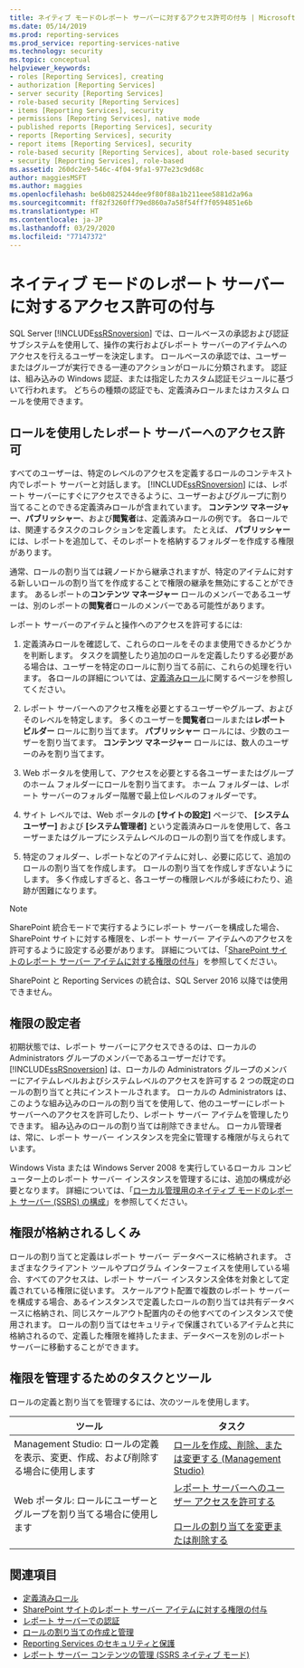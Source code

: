 ```yaml
---
title: ネイティブ モードのレポート サーバーに対するアクセス許可の付与 | Microsoft Docs
ms.date: 05/14/2019
ms.prod: reporting-services
ms.prod_service: reporting-services-native
ms.technology: security
ms.topic: conceptual
helpviewer_keywords:
- roles [Reporting Services], creating
- authorization [Reporting Services]
- server security [Reporting Services]
- role-based security [Reporting Services]
- items [Reporting Services], security
- permissions [Reporting Services], native mode
- published reports [Reporting Services], security
- reports [Reporting Services], security
- report items [Reporting Services], security
- role-based security [Reporting Services], about role-based security
- security [Reporting Services], role-based
ms.assetid: 260dc2e9-546c-4f04-9fa1-977e23c9d68c
author: maggiesMSFT
ms.author: maggies
ms.openlocfilehash: be6b0825244dee9f80f88a1b211eee5881d2a96a
ms.sourcegitcommit: ff82f3260ff79ed860a7a58f54ff7f0594851e6b
ms.translationtype: HT
ms.contentlocale: ja-JP
ms.lasthandoff: 03/29/2020
ms.locfileid: "77147372"
---
```

# <a name="grant-permissions-on-a-native-mode-report-server"></a>ネイティブ モードのレポート サーバーに対するアクセス許可の付与
  SQL Server [!INCLUDE[ssRSnoversion](../../includes/ssrsnoversion-md.md)] では、ロールベースの承認および認証サブシステムを使用して、操作の実行およびレポート サーバーのアイテムへのアクセスを行えるユーザーを決定します。 ロールベースの承認では、ユーザーまたはグループが実行できる一連のアクションがロールに分類されます。 認証は、組み込みの Windows 認証、または指定したカスタム認証モジュールに基づいて行われます。 どちらの種類の認証でも、定義済みロールまたはカスタム ロールを使用できます。
  
## <a name="use-roles-to-grant-report-server-access"></a>ロールを使用したレポート サーバーへのアクセス許可
 すべてのユーザーは、特定のレベルのアクセスを定義するロールのコンテキスト内でレポート サーバーと対話します。 [!INCLUDE[ssRSnoversion](../../includes/ssrsnoversion-md.md)] には、レポート サーバーにすぐにアクセスできるように、ユーザーおよびグループに割り当てることのできる定義済みロールが含まれています。 **コンテンツ マネージャー**、**パブリッシャー**、および**閲覧者**は、定義済みロールの例です。 各ロールでは、関連するタスクのコレクションを定義します。 たとえば、 **パブリッシャー** には、レポートを追加して、そのレポートを格納するフォルダーを作成する権限があります。
  
 通常、ロールの割り当ては親ノードから継承されますが、特定のアイテムに対する新しいロールの割り当てを作成することで権限の継承を無効にすることができます。 あるレポートの**コンテンツ マネージャー** ロールのメンバーであるユーザーは、別のレポートの**閲覧者**ロールのメンバーである可能性があります。
  
 レポート サーバーのアイテムと操作へのアクセスを許可するには:
  
1. 定義済みロールを確認して、これらのロールをそのまま使用できるかどうかを判断します。 タスクを調整したり追加のロールを定義したりする必要がある場合は、ユーザーを特定のロールに割り当てる前に、これらの処理を行います。 各ロールの詳細については、[定義済みロール](../../reporting-services/security/role-definitions-predefined-roles.md)に関するページを参照してください。
  
1. レポート サーバーへのアクセス権を必要とするユーザーやグループ、およびそのレベルを特定します。 多くのユーザーを**閲覧者**ロールまたは**レポート ビルダー** ロールに割り当てます。 **パブリッシャー** ロールには、少数のユーザーを割り当てます。 **コンテンツ マネージャー** ロールには、数人のユーザーのみを割り当てます。
  
1. Web ポータルを使用して、アクセスを必要とする各ユーザーまたはグループのホーム フォルダーにロールを割り当てます。 ホーム フォルダーは、レポート サーバーのフォルダー階層で最上位レベルのフォルダーです。
  
1. サイト レベルでは、Web ポータルの **[サイトの設定]** ページで、 **[システム ユーザー]** および **[システム管理者]** という定義済みロールを使用して、各ユーザーまたはグループにシステムレベルのロールの割り当てを作成します。
  
1. 特定のフォルダー、レポートなどのアイテムに対し、必要に応じて、追加のロールの割り当てを作成します。 ロールの割り当てを作成しすぎないようにします。 多く作成しすぎると、各ユーザーの権限レベルが多岐にわたり、追跡が困難になります。
  
> [!NOTE]  
>  SharePoint 統合モードで実行するようにレポート サーバーを構成した場合、SharePoint サイトに対する権限を、レポート サーバー アイテムへのアクセスを許可するように設定する必要があります。 詳細については、「[SharePoint サイトのレポート サーバー アイテムに対する権限の付与](../../reporting-services/security/granting-permissions-on-report-server-items-on-a-sharepoint-site.md)」を参照してください。
> 
> SharePoint と Reporting Services の統合は、SQL Server 2016 以降では使用できません。
  
## <a name="who-sets-permissions"></a>権限の設定者
 初期状態では、レポート サーバーにアクセスできるのは、ローカルの Administrators グループのメンバーであるユーザーだけです。 [!INCLUDE[ssRSnoversion](../../includes/ssrsnoversion-md.md)] は、ローカルの Administrators グループのメンバーにアイテムレベルおよびシステムレベルのアクセスを許可する 2 つの既定のロールの割り当てと共にインストールされます。 ローカルの Administrators は、このような組み込みのロールの割り当てを使用して、他のユーザーにレポート サーバーへのアクセスを許可したり、レポート サーバー アイテムを管理したりできます。 組み込みのロールの割り当ては削除できません。 ローカル管理者は、常に、レポート サーバー インスタンスを完全に管理する権限が与えられています。
 
 Windows Vista または Windows Server 2008 を実行しているローカル コンピューター上のレポート サーバー インスタンスを管理するには、追加の構成が必要となります。 詳細については、「[ローカル管理用のネイティブ モードのレポート サーバー &#40;SSRS&#41; の構成](../../reporting-services/report-server/configure-a-native-mode-report-server-for-local-administration-ssrs.md)」を参照してください。
  
## <a name="how-permissions-are-stored"></a>権限が格納されるしくみ
 ロールの割り当てと定義はレポート サーバー データベースに格納されます。 さまざまなクライアント ツールやプログラム インターフェイスを使用している場合、すべてのアクセスは、レポート サーバー インスタンス全体を対象として定義されている権限に従います。 スケールアウト配置で複数のレポート サーバーを構成する場合、あるインスタンスで定義したロールの割り当ては共有データベースに格納され、同じスケールアウト配置内のその他すべてのインスタンスで使用されます。 ロールの割り当てはセキュリティで保護されているアイテムと共に格納されるので、定義した権限を維持したまま、データベースを別のレポート サーバーに移動することができます。
  
## <a name="tasks-and-tools-for-managing-permissions"></a>権限を管理するためのタスクとツール
 ロールの定義と割り当てを管理するには、次のツールを使用します。
  
|ツール|タスク|  
|----------|-----------|  
|Management Studio: ロールの定義を表示、変更、作成、および削除する場合に使用します|[ロールを作成、削除、または変更する &#40;Management Studio&#41;](../../reporting-services/security/role-definitions-create-delete-or-modify.md)|  
|Web ポータル: ロールにユーザーとグループを割り当てる場合に使用します|[レポート サーバーへのユーザー アクセスを許可する](../../reporting-services/security/grant-user-access-to-a-report-server.md)<br /><br /> [ロールの割り当てを変更または削除する](../../reporting-services/security/role-assignments-modify-or-delete.md)|  
  
## <a name="see-also"></a>関連項目
 - [定義済みロール](../../reporting-services/security/role-definitions-predefined-roles.md)  
 - [SharePoint サイトのレポート サーバー アイテムに対する権限の付与](../../reporting-services/security/granting-permissions-on-report-server-items-on-a-sharepoint-site.md)  
 - [レポート サーバーでの認証](../../reporting-services/security/authentication-with-the-report-server.md)  
 - [ロールの割り当ての作成と管理](../../reporting-services/security/create-and-manage-role-assignments.md)  
 - [Reporting Services のセキュリティと保護](../../reporting-services/security/reporting-services-security-and-protection.md)  
 - [レポート サーバー コンテンツの管理 &#40;SSRS ネイティブ モード&#41;](../../reporting-services/report-server/report-server-content-management-ssrs-native-mode.md)  
  
  

